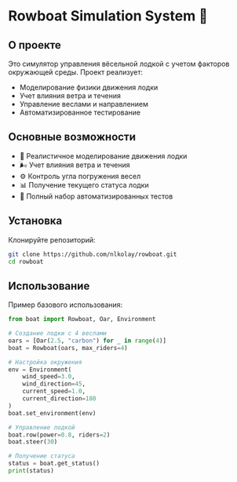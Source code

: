 # Rowboat Simulation System 🚣

## О проекте

Это симулятор управления вёсельной лодкой с учетом факторов окружающей среды. Проект реализует:
- Моделирование физики движения лодки
- Учет влияния ветра и течения
- Управление веслами и направлением
- Автоматизированное тестирование

## Основные возможности

- 🚣 Реалистичное моделирование движения лодки
- 🌬️ Учет влияния ветра и течения
- ⚙️ Контроль угла погружения весел
- 📊 Получение текущего статуса лодки
- 🧪 Полный набор автоматизированных тестов

## Установка

Клонируйте репозиторий:
```bash
git clone https://github.com/nlkolay/rowboat.git
cd rowboat
```

## Использование 

Пример базового использования: 
```python
from boat import Rowboat, Oar, Environment

# Создание лодки с 4 веслами
oars = [Oar(2.5, "carbon") for _ in range(4)]
boat = Rowboat(oars, max_riders=4)

# Настройка окружения
env = Environment(
    wind_speed=3.0, 
    wind_direction=45,
    current_speed=1.0, 
    current_direction=180
)
boat.set_environment(env)

# Управление лодкой
boat.row(power=0.8, riders=2)
boat.steer(30)

# Получение статуса
status = boat.get_status()
print(status)
```